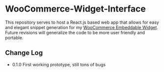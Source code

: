 WooCommerce-Widget-Interface
============================

This repository serves to host a React.js based web app that allows for easy and elegant snippet generation for my [WooCommerce Embeddable Widget](https://github.com/zachhardesty7/woocommerce-widget). Future revisions will generalize the code to be more user friendly and portable.

Change Log
----------

- 0.1.0 First working prototype, still tons of bugs
